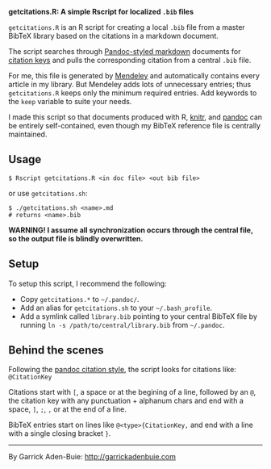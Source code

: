 **getcitations.R: A simple Rscript for localized `.bib` files**

`getcitations.R` is an R script for creating a local `.bib` file from a master BibTeX library based on the citations in a markdown document.

The script searches through [Pandoc-styled markdown][pandoc] documents for [citation keys][citekeys]
and pulls the corresponding citation from a central `.bib` file.

For me, this file is generated by [Mendeley][mendeley] and automatically contains every
article in my library. But Mendeley adds lots of unnecessary entries; thus 
`getcitations.R` keeps only the minimum required entries. 
Add keywords to the `keep` variable to suite your needs.

I made this script so that documents produced with R, [knitr][knitr], and [pandoc]
can be entirely self-contained, even though my BibTeX reference file is centrally maintained.

## Usage

```
$ Rscript getcitations.R <in doc file> <out bib file>
```

or use `getcitations.sh`: 

```
$ ./getcitations.sh <name>.md
# returns <name>.bib
```

**WARNING! I assume all synchronization occurs through the central file, so
         the output file is blindly overwritten.**

## Setup

To setup this script, I recommend the following:

- Copy `getcitations.*` to `~/.pandoc/`.
- Add an alias for `getcitations.sh` to your `~/.bash_profile`.
- Add a symlink called `library.bib` pointing to your central BibTeX file by running `ln -s /path/to/central/library.bib` from `~/.pandoc`.


## Behind the scenes

Following the [pandoc citation style][citekeys], the script looks for citations like: `@CitationKey`

Citations start with `[`, a space or at the begining of a line,
followed by an `@`, the citation key with any punctuation + alphanum chars
and end with a space, `]`, `;`, `,` or at the end of a line.

BibTeX entries start on lines like `@<type>{CitationKey,`
and end with a line with a single closing bracket `}`.


---

By Garrick Aden-Buie: <http://garrickadenbuie.com>

[pandoc]: http://johnmacfarlane.net/pandoc/ 
[knitr]: http://yihui.name/knitr/
[citekeys]: http://johnmacfarlane.net/pandoc/README.html#citations 
[mendeley]: http://www.mendeley.com/
